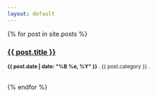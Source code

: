 ```yaml
---
layout: default
---
```

 {% for post in site.posts %}   
    <h3><a href="{{ post.url }}">{{ post.title }}</a></h3>
    <p><small><strong>{{ post.date | date: "%B %e, %Y" }}</strong> . {{ post.category }} . <a href="http://mk7kf.github.com{{ post.url }}#disqus_thread"></a></small></p>          
{% endfor %}
